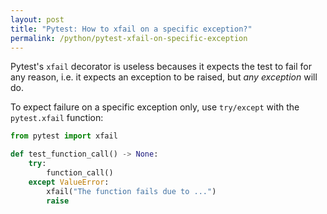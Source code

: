 ```yaml
---
layout: post
title: "Pytest: How to xfail on a specific exception?"
permalink: /python/pytest-xfail-on-specific-exception
---
```

Pytest's `xfail` decorator is useless becauses it expects the test to fail for
any reason, i.e. it expects an exception to be raised, but _any exception_ will
do.

To expect failure on a specific exception only, use `try/except` with the
`pytest.xfail` function:

```python
from pytest import xfail

def test_function_call() -> None:
    try:
        function_call()
    except ValueError:
        xfail("The function fails due to ...")
        raise
```
